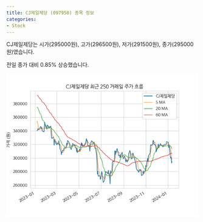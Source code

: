 ```yaml
---
title: CJ제일제당 (097950) 종목 정보
categories:
- Stock
---
```


CJ제일제당는 시가(295000원), 고가(296500원), 저가(291500원), 종가(295000원)였습니다.

전일 종가 대비 0.85% 상승했습니다.

<!-- more -->

![097950](/assets/images/stock/097950.png)